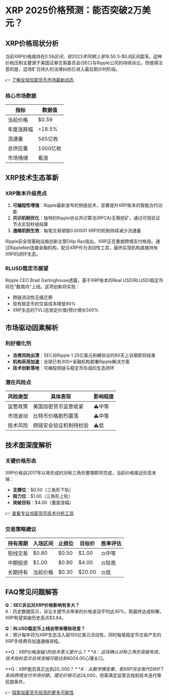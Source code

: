 # XRP 2025价格预测：能否突破2万美元？

## XRP价格现状分析

当前XRP价格维持在$0.59区间，较2023年同期上涨18.5%。作为加密货币市场前十的常青树，XRP过去五年价格始终在$0.3-$0.8区间震荡。这种价格压制主要源于美国证券交易委员会(SEC)与Ripple公司的持续诉讼，但值得注意的是，这场旷日持久的法律纠纷已进入最后倒计时阶段。

👉 [了解全球加密货币市场最新动态](https://bit.ly/okx_welcome)

### 核心市场数据
| 指标          | 数据值       |
|---------------|--------------|
| 当前价格      | $0.59        |
| 年度涨跌幅    | +18.5%       |
| 流通量        | 565亿枚      |
| 总供应量      | 1000亿枚     |
| 市场情绪      | 看涨         |

## XRP技术生态革新

### XRP账本升级亮点
1. **可编程性增强**：Ripple最新宣布的侧链技术，显著提升XRP账本的智能合约功能
2. **共识机制优化**：独特的Ripple协议共识算法(RPCA)无需挖矿，通过可信验证节点实现秒级结算
3. **通缩机制生效**：每笔交易销毁0.00001 XRP的机制持续减少流通量

Ripple前全球基础设施创新主管Dilip Rao指出，XRP正在重塑跨境支付格局。通过RippleNet连接金融机构，配合XRP作为流动性工具，最终实现机构直接持有XRP的闭环生态。

### RLUSD稳定币展望
Ripple CEO Brad Garlinghouse透露，基于XRP账本的Real USD(RLUSD)稳定币将在"数周内"上线。这项创新将实现：
- 跨链流动性无缝迁移
- 现有稳定币的交易成本降低90%
- XRP生态的TVL(总锁定价值)预计增长500%

## 市场驱动因素解析

### 利好催化剂
- **法律风险出清**：SEC对Ripple 1.25亿美元和解协议的60天上诉期即将结束
- **机构采用加速**：全球已有300+金融机构部署Ripple解决方案
- **技术创新落地**：可编程侧链与稳定币形成的生态闭环

### 潜在风险点
| 风险类型       | 具体表现                 | 影响程度 |
|----------------|--------------------------|----------|
| 监管政策       | 美国加密货币监管收紧     | ⚠️中等   |
| 市场波动       | 比特币价格剧烈震荡       | ⚠️中等   |
| 技术风险       | 侧链安全验证机制待检验   | ⚠️低     |

## 技术面深度解析

### 关键价格形态
XRP价格自2017年以来形成的对称三角形整理即将完成，当前价格接近形态末端：
- **支撑位**：$0.50（三角形下轨）
- **阻力位**：$1.00（三角形上轨）
- **突破目标**：$4.00（量度涨幅）

👉 [查看专业加密货币技术分析工具](https://bit.ly/okx_welcome)

### 交易策略建议
| 持有周期   | 入场区间 | 止损位 | 目标价 | 胜率评估 |
|------------|----------|--------|--------|----------|
| 短线交易   | $0.80    | $0.50  | $1.00  | ⚖️中等   |
| 中期投资   | $1.00    | $0.80  | $4.00  | ⚖️较高   |
| 长期持有   | 当前价格 | $0.30  | $20.00 | ⚖️低     |

## FAQ常见问题解答

**Q：SEC诉讼对XRP价格影响有多大？**  
A：历史数据显示，诉讼关键节点带来的价格波动平均达30%。若最终达成和解，XRP有望突破历史高点$3.84。

**Q：RLUSD稳定币上线会带来哪些改变？**  
A：预计每年将为XRP生态注入超100亿美元流动性，同时每笔稳定币交易产生的XRP手续费将加速通缩进程。

**Q：XRP价格突破$1的技术意义是什么？**  
A：这将确认对称三角形突破有效，技术指标显示后续涨幅可能达到400%，目标直指$4.00心理关口。

**Q：XRP能否真正达到$20,000？**  
A：从数学模型看，若XRP完全取代SWIFT系统跨境支付市场份额，理论价格可达$24,000，但需满足监管合规和技术迭代等前提条件。

👉 [探索加密货币投资的更多可能性](https://bit.ly/okx_welcome)